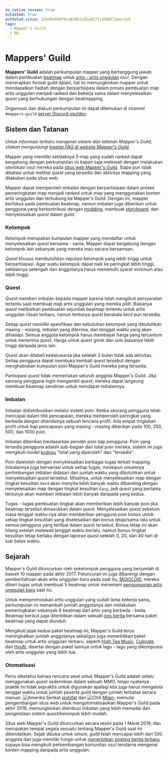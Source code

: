 ```yaml
---
no_native_review: true
outdated: true
outdated_since: 2d446e0407bca810b5c85a8271c4d88f15eecbd5
tags:
  - Mapper's Guild
  - MG
---
```


# Mappers' Guild

**Mappers' Guild** adalah perkumpulan mapper yang bertanggung jawab dalam pembuatan [beatmap](/wiki/Beatmap) untuk [artis - artis unggulan](/wiki/Featured_Artists) osu!. Dengan menerapkan format *guild* dalam, hal ini memungkinkan mapper untuk mendapatkan hadiah dengan berpartisipasi dalam proses pembuatan map artis unggulan menjadi ranked dan bekerja sama dalam menyelesaikan *quest* yang berhubungan dengan beatmapping.

Organisasi dan diskusi perkumpulan ini dapat ditemukan di channel `#mappers-guild` [server Discord osu!dev](https://discord.gg/ppy).

## Sistem dan Tatanan

*Untuk informasi terbaru mengenai sistem dan tatanan Mapper's Guild, silakan mengunjungi [bagian FAQ di website Mapper's Guild](https://mappersguild.com/faq).*

Mapper yang memiliki setidaknya 3 map yang sudah ranked dapat bergabung dengan perkumpulan ini kapan saja melewati dengan melakukan otentikasi osu! mereka pada [situs web Mapper's Guild](https://mappersguild.com/). Siapa pun tidak dibatasi untuk melihat *quest* yang tersedia dan aktivitas mapping yang dilakukan pada situs web.

Mapper dapat memperoleh imbalan dengan berpartisipasi dalam proses pemeringkatan map menjadi ranked untuk map yang menggunakan konten artis unggulan dan terhubung ke Mapper's Guild. Dengan ini, mapper berfokus pada pembuatan beatmap, namun imbalan juga diberikan untuk pengguna yang berkontribusi dengan [modding](/wiki/Modding), membuat [storyboard](/wiki/Storyboard), dan menyelesaikan *quest* dalam *guild*.

### Kelompok

Kelompok merupakan kumpulan mapper yang mendaftar untuk menyelesaikan *quest* bersama - sama. Mapper dapat bergabung dengan kelompok lain sebanyak yang mereka mau secara bersamaan.

*Quest* khusus membutuhkan reputasi kelompok yang lebih tinggi untuk berpartisipasi. Agar suatu kelompok dapat naik ke peringkat lebih tinggi, setidaknya setengah dari anggotanya harus memenuhi syarat minimum atau lebih tinggi.

### Quest

*Quest* memberi imbalan kepada mapper karena telah mengikuti persyaratan tertentu saat membuat map artis unggulan yang mereka pilih. Biasanya *quest* melibatkan pembuatan sejumlah beatmap tertentu untuk artis unggulan rilisan terbaru, namun tentunya *quest* berskala kecil pun tersedia.

Setiap *quest* memiliki spesifikasi dan kebutuhan kelompok yang dibutuhkan masing - masing, imbalan yang diterima, dan tenggat waktu yang akan dihadapi. Semua anggota kelompok harus membayar harga yang tercantum untuk menerima *quest*. Harga untuk *quest* gimik dan solo biasanya lebih tinggi daripada jenis lain.

*Quest* akan dilabeli kedaluwarsa jika setelah 3 bulan tidak ada aktivitas. Setiap pengguna dapat membuka kembali *quest* tersebut dengan menghabiskan kumpulan poin Mapper's Guild mereka yang tersedia.

Partisipasi *quest* tidak memerlukan seluruh anggota Mapper's Guild. Jika seorang pengguna ingin mengambil *quest*, mereka dapat langsung membuat beatmap sendirian untuk mendapat imbalannya.

### Imbalan

Imbalan didistribusikan melalui sistem poin. Ketika seorang pengguna telah mencapai dalam titik pencapaian, mereka memperoleh peringkat yang berbeda dengan ditandainya sebuah lencana profil. Ada empat tingkatan profil untuk tiap pencapaian yang masing - masing diberikan pada 100, 250, 500, dan 1000 poin.

Imbalan diberikan berdasarkan peroleh poin tiap pengguna. Poin yang tersedia pengguna adalah sub-bagian dari total poin mereka, sistem ini juga mengikuti model [kudosu](/wiki/Modding/Kudosu) "total yang diperoleh" dan "tersedia".

Poin diperoleh dengan menyelesaikan berbagai tugas terkait mapping. Imbalannya juga bervariasi untuk setiap tugas, meskipun umumnya pertimbangan imbalan didasari dari jumlah waktu yang dibutuhkan untuk menyelesaikan *quest* tersebut. Misalnya, untuk menyelesaikan map dengan tingkat kesulitan `Hard` akan menyita lebih banyak waktu dibanding dengan menyelesaikan map dengan tingkat kesulitan `Easy`, jadi *quest* yang pertama tentunya akan memberi imbalan lebih banyak daripada yang kedua.

Tugas - tugas pembuatan tingkat akan memberikan lebih banyak poin jika beatmap tersebut dimasukkan dalam *quest*. Menyelesaikan *quest* sebelum masa tenggat waktu-nya akan memberikan pengguna poin bonus untuk setiap tingkat kesulitan yang diselesaikan dan bonus tetap/sama rata untuk semua pengguna yang terlibat dalam *quest* tersebut. Bonus tetap ini akan hilang setelah melewati tenggat waktu berlalu, namun bonus tingkat kesulitan tetap berlaku dengan laporan *quest* setelah 0, 20, dan 40 hari di luar batas waktu.

## Sejarah

Mapper's Guild diluncurkan oleh sekelompok pengguna yang berjumlah di bawah 10 mapper pada akhir 2017. Peluncuran ini juga dibarengi dengan pemberitahuan akan artis unggulan baru pada saat itu, [MOtOLOiD](https://osu.ppy.sh/beatmaps/artists/19), mereka diberi tugas untuk membuat 5 beatmap untuk menemani [pengumuman artis unggulan baru](https://osu.ppy.sh/home/news/2017-11-07-new-featured-artist-motoloid) saat itu.

Untuk mempromosikan artis unggulan yang sudah lama bekerja sama, perkumpulan ini menambah jumlah anggotanya dan melakukan pemeringkatan sebanyak 8 beatmap dari artis yang berbeda - beda. Beatmap berikut juga diterbitkan dalam sebuah [pos berita](https://osu.ppy.sh/home/news/2018-03-17-new-mappers-guild-pack-release) bersama paket beatmap yang dapat diunduh<!-- TODO: beatmap pack article -->.

Mengikuti jejak kedua paket beatmap ini, Mapper's Guild terus meningkatkan jumlah anggotanya sekaligus juga menerbitkan paket beatmap untuk artis unggulan terbaru, seperti [High Tea Music](https://osu.ppy.sh/home/news/2018-08-13-new-featured-artist-high-tea-music), [Culprate](https://osu.ppy.sh/home/news/2018-11-21-new-featured-artist-culprate), dan [HyuN](https://osu.ppy.sh/beatmaps/artists/33), disertai dengan paket lainnya untuk lagu - lagu yang dikomposisi oleh artis unggulan yang lebih tua.

### Otomatisasi

Perlu diketahui bahwa rencana awal untuk Mapper's Guild adalah selalu menggunakan *quest* sedemikian dalam sebuah MMO, tetapi nyatanya praktik ini tidak sepraktis untuk digunakan apalagi kita juga harus mengelola tenggat waktu untuk jumlah peserta *guild* dengan jumlah terbatas secara manual. ![][flag_US] [pishifat](https://osu.ppy.sh/users/3178418) dan ![][flag_CL] [Milan-](https://osu.ppy.sh/users/1052994) memulai pengembangan situs web untuk mengotomatisasikan Mapper's Guild pada akhir 2018, memungkinkan distribusi imbalan yang lebih memadai dan pengelolaan sistem *quest*/kelompok lebih mudah.

Situs web Mapper's Guild diluncurkan secara resmi pada 1 Maret 2019, dan merupakan tempat segala sesuatu tentang Mapper's Guild saat ini dikendalikan. Sejak dibuka untuk umum, *guild* telah mencapai lebih dari 500 anggota dan juga memiliki fungsi untuk [menerbitkan posting berita terbaru](https://osu.ppy.sh/home/news/2019-11-29-featured-artist-beatmap-updates-from-the-mappers-guild) supaya bisa mengikuti perkembangan komunitas osu! terutama mengenai konten mapping daripada artis unggulan.

[flag_CL]: /wiki/shared/flag/CL.gif "Chili"
[flag_US]: /wiki/shared/flag/US.gif "Amerika Serikat"

